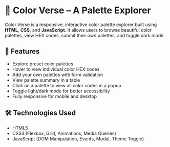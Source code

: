 # 🎨 Color Verse – A Palette Explorer

Color Verse is a responsive, interactive color palette explorer built using **HTML**, **CSS**, and **JavaScript**. It allows users to browse beautiful color palettes, view HEX codes, submit their own palettes, and toggle dark mode.

## 🌟 Features

- Explore preset color palettes
- Hover to view individual color HEX codes
- Add your own palettes with form validation
- View palette summary in a table
- Click on a palette to view all color codes in a popup
- Toggle light/dark mode for better accessibility
- Fully responsive for mobile and desktop

## 🛠️ Technologies Used

- HTML5
- CSS3 (Flexbox, Grid, Animations, Media Queries)
- JavaScript (DOM Manipulation, Events, Modal, Theme Toggle)
